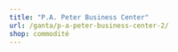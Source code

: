 ```yaml
---
title: "P.A. Peter Business Center"
url: /ganta/p-a-peter-business-center-2/
shop: commodité
---
```

